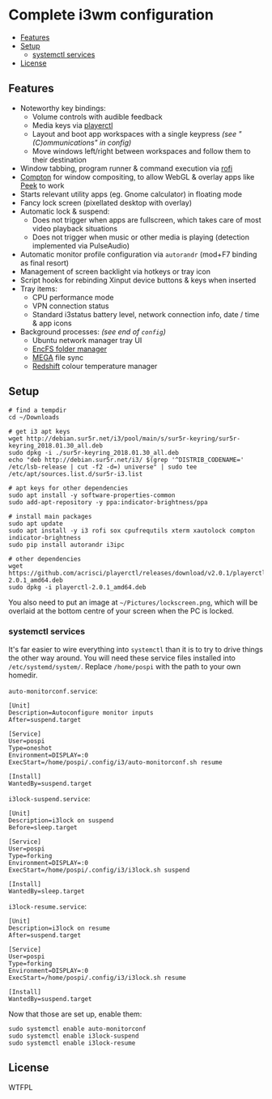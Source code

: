 # Complete i3wm configuration

<!-- MarkdownTOC -->

- [Features](#features)
- [Setup](#setup)
    - [systemctl services](#systemctl-services)
- [License](#license)

<!-- /MarkdownTOC -->

## Features

- Noteworthy key bindings:
    - Volume controls with audible feedback
    - Media keys via [playerctl](https://github.com/acrisci/playerctl)
    - Layout and boot app workspaces with a single keypress *(see "(C)ommunications" in config)*
    - Move windows left/right between workspaces and follow them to their destination
- Window tabbing, program runner & command execution via [rofi](https://github.com/DaveDavenport/rofi)
- [Compton](https://wiki.archlinux.org/index.php/Compton) for window compositing, to allow WebGL & overlay apps like [Peek](https://github.com/phw/peek) to work
- Starts relevant utility apps (eg. Gnome calculator) in floating mode
- Fancy lock screen (pixellated desktop with overlay)
- Automatic lock & suspend:
    - Does not trigger when apps are fullscreen, which takes care of most video playback situations
    - Does not trigger when music or other media is playing (detection implemented via PulseAudio)
- Automatic monitor profile configuration via `autorandr` (mod+F7 binding as final resort)
- Management of screen backlight via hotkeys or tray icon
- Script hooks for rebinding Xinput device buttons & keys when inserted
- Tray items:
    - CPU performance mode
    - VPN connection status
    - Standard i3status battery level, network connection info, date / time & app icons
- Background processes: *(see end of `config`)*
    - Ubuntu network manager tray UI
    - [EncFS folder manager](https://moritzmolch.com/apps/mencfsm/index.html)
    - [MEGA](https://mega.nz) file sync
    - [Redshift](http://jonls.dk/redshift/) colour temperature manager

## Setup
    
    # find a tempdir
    cd ~/Downloads
    
    # get i3 apt keys
    wget http://debian.sur5r.net/i3/pool/main/s/sur5r-keyring/sur5r-keyring_2018.01.30_all.deb
    sudo dpkg -i ./sur5r-keyring_2018.01.30_all.deb
    echo "deb http://debian.sur5r.net/i3/ $(grep '^DISTRIB_CODENAME=' /etc/lsb-release | cut -f2 -d=) universe" | sudo tee /etc/apt/sources.list.d/sur5r-i3.list

    # apt keys for other dependencies
    sudo apt install -y software-properties-common
    sudo add-apt-repository -y ppa:indicator-brightness/ppa

    # install main packages
    sudo apt update
    sudo apt install -y i3 rofi sox cpufrequtils xterm xautolock compton indicator-brightness
    sudo pip install autorandr i3ipc

    # other dependencies
    wget https://github.com/acrisci/playerctl/releases/download/v2.0.1/playerctl-2.0.1_amd64.deb
    sudo dpkg -i playerctl-2.0.1_amd64.deb

You also need to put an image at `~/Pictures/lockscreen.png`, which will be overlaid at the bottom centre of your screen when the PC is locked.

### systemctl services

It's far easier to wire everything into `systemctl` than it is to try to drive things the other way around. You will need these service files installed into `/etc/systemd/system/`. Replace `/home/pospi` with the path to your own homedir.

`auto-monitorconf.service`:

    [Unit]
    Description=Autoconfigure monitor inputs
    After=suspend.target

    [Service]
    User=pospi
    Type=oneshot
    Environment=DISPLAY=:0
    ExecStart=/home/pospi/.config/i3/auto-monitorconf.sh resume

    [Install]
    WantedBy=suspend.target

`i3lock-suspend.service`:

    [Unit]
    Description=i3lock on suspend
    Before=sleep.target

    [Service]
    User=pospi
    Type=forking
    Environment=DISPLAY=:0
    ExecStart=/home/pospi/.config/i3/i3lock.sh suspend

    [Install]
    WantedBy=sleep.target


`i3lock-resume.service`:

    [Unit]
    Description=i3lock on resume
    After=suspend.target

    [Service]
    User=pospi
    Type=forking
    Environment=DISPLAY=:0
    ExecStart=/home/pospi/.config/i3/i3lock.sh resume

    [Install]
    WantedBy=suspend.target

Now that those are set up, enable them:

    sudo systemctl enable auto-monitorconf
    sudo systemctl enable i3lock-suspend
    sudo systemctl enable i3lock-resume

## License

WTFPL
